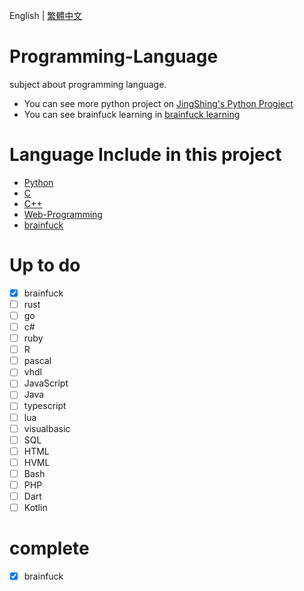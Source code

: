 English | [繁體中文](README_TCH.md)
# Programming-Language
subject about programming language.

* You can see more python project on [JingShing's Python Progject](https://github.com/JingShing-Python)
* You can see brainfuck learning in [brainfuck learning](https://github.com/JingShing/Brainfuck-Learning)

# Language Include in this project
* [Python](Python)
* [C](C)
* [C++](C++)
* [Web-Programming](Web-programming)
* [brainfuck](brainfuck)

# Up to do
- [X] brainfuck
- [ ] rust
- [ ] go
- [ ] c#
- [ ] ruby
- [ ] R
- [ ] pascal
- [ ] vhdl
- [ ] JavaScript
- [ ] Java
- [ ] typescript
- [ ] lua
- [ ] visualbasic
- [ ] SQL
- [ ] HTML
- [ ] HVML
- [ ] Bash
- [ ] PHP
- [ ] Dart
- [ ] Kotlin

# complete
- [X] brainfuck
